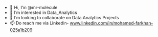 - 👋 Hi, I’m @mr-molecule
- 👀 I’m interested in Data_Analytics 
- 💞️ I’m looking to collaborate on Data Analytics Projects
- 📫 Do reach me via Linkedin- www.linkedin.com/in/mohamed-farkhan-025a1b209 

<!---
mr-molecule/mr-molecule is a ✨ special ✨ repository because its `README.md` (this file) appears on your GitHub profile.
You can click the Preview link to take a look at your changes.
--->
